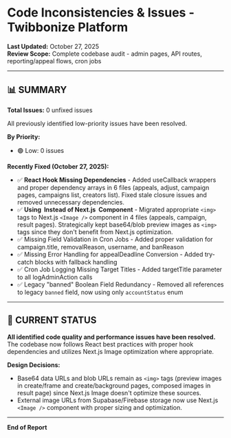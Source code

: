# Code Inconsistencies & Issues - Twibbonize Platform

**Last Updated:** October 27, 2025  
**Review Scope:** Complete codebase audit - admin pages, API routes, reporting/appeal flows, cron jobs

---

## 📊 SUMMARY

**Total Issues:** 0 unfixed issues

All previously identified low-priority issues have been resolved.

**By Priority:**
- 🟢 Low: 0 issues

**Recently Fixed (October 27, 2025):**
- ✅ **React Hook Missing Dependencies** - Added useCallback wrappers and proper dependency arrays in 6 files (appeals, adjust, campaign pages, campaigns list, creators list). Fixed stale closure issues and removed unnecessary dependencies.
- ✅ **Using <img> Instead of Next.js <Image /> Component** - Migrated appropriate `<img>` tags to Next.js `<Image />` component in 4 files (appeals, campaign, result pages). Strategically kept base64/blob preview images as `<img>` tags since they don't benefit from Next.js optimization.
- ✅ Missing Field Validation in Cron Jobs - Added proper validation for campaign.title, removalReason, username, and banReason
- ✅ Missing Error Handling for appealDeadline Conversion - Added try-catch blocks with fallback handling
- ✅ Cron Job Logging Missing Target Titles - Added targetTitle parameter to all logAdminAction calls
- ✅ Legacy "banned" Boolean Field Redundancy - Removed all references to legacy `banned` field, now using only `accountStatus` enum

---

## 🎯 CURRENT STATUS

**All identified code quality and performance issues have been resolved.** The codebase now follows React best practices with proper hook dependencies and utilizes Next.js Image optimization where appropriate.

**Design Decisions:**
- Base64 data URLs and blob URLs remain as `<img>` tags (preview images in create/frame and create/background pages, composed images in result page) since Next.js Image doesn't optimize these sources.
- External image URLs from Supabase/Firebase storage now use Next.js `<Image />` component with proper sizing and optimization.

---

**End of Report**
